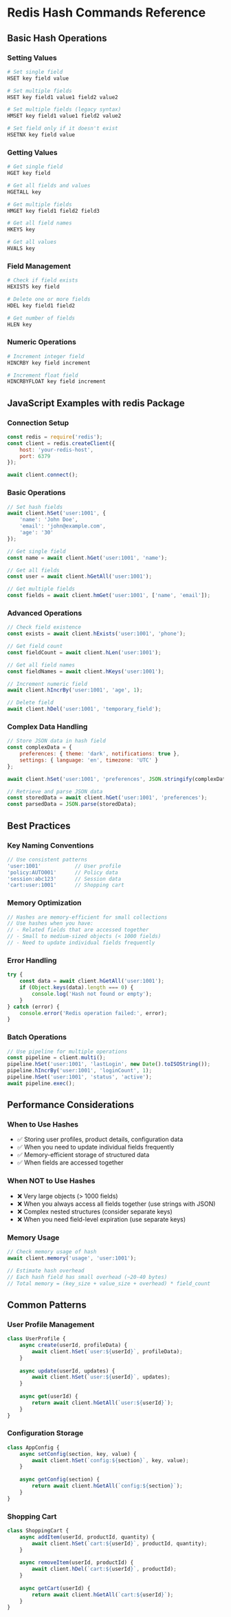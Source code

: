 # Redis Hash Commands Reference

## Basic Hash Operations

### Setting Values
```bash
# Set single field
HSET key field value

# Set multiple fields
HSET key field1 value1 field2 value2

# Set multiple fields (legacy syntax)
HMSET key field1 value1 field2 value2

# Set field only if it doesn't exist
HSETNX key field value
```

### Getting Values
```bash
# Get single field
HGET key field

# Get all fields and values
HGETALL key

# Get multiple fields
HMGET key field1 field2 field3

# Get all field names
HKEYS key

# Get all values
HVALS key
```

### Field Management
```bash
# Check if field exists
HEXISTS key field

# Delete one or more fields
HDEL key field1 field2

# Get number of fields
HLEN key
```

### Numeric Operations
```bash
# Increment integer field
HINCRBY key field increment

# Increment float field
HINCRBYFLOAT key field increment
```

## JavaScript Examples with redis Package

### Connection Setup
```javascript
const redis = require('redis');
const client = redis.createClient({
    host: 'your-redis-host',
    port: 6379
});

await client.connect();
```

### Basic Operations
```javascript
// Set hash fields
await client.hSet('user:1001', {
    'name': 'John Doe',
    'email': 'john@example.com',
    'age': '30'
});

// Get single field
const name = await client.hGet('user:1001', 'name');

// Get all fields
const user = await client.hGetAll('user:1001');

// Get multiple fields
const fields = await client.hmGet('user:1001', ['name', 'email']);
```

### Advanced Operations
```javascript
// Check field existence
const exists = await client.hExists('user:1001', 'phone');

// Get field count
const fieldCount = await client.hLen('user:1001');

// Get all field names
const fieldNames = await client.hKeys('user:1001');

// Increment numeric field
await client.hIncrBy('user:1001', 'age', 1);

// Delete field
await client.hDel('user:1001', 'temporary_field');
```

### Complex Data Handling
```javascript
// Store JSON data in hash field
const complexData = {
    preferences: { theme: 'dark', notifications: true },
    settings: { language: 'en', timezone: 'UTC' }
};

await client.hSet('user:1001', 'preferences', JSON.stringify(complexData));

// Retrieve and parse JSON data
const storedData = await client.hGet('user:1001', 'preferences');
const parsedData = JSON.parse(storedData);
```

## Best Practices

### Key Naming Conventions
```javascript
// Use consistent patterns
'user:1001'           // User profile
'policy:AUTO001'      // Policy data
'session:abc123'      // Session data
'cart:user:1001'      // Shopping cart
```

### Memory Optimization
```javascript
// Hashes are memory-efficient for small collections
// Use hashes when you have:
// - Related fields that are accessed together
// - Small to medium-sized objects (< 1000 fields)
// - Need to update individual fields frequently
```

### Error Handling
```javascript
try {
    const data = await client.hGetAll('user:1001');
    if (Object.keys(data).length === 0) {
        console.log('Hash not found or empty');
    }
} catch (error) {
    console.error('Redis operation failed:', error);
}
```

### Batch Operations
```javascript
// Use pipeline for multiple operations
const pipeline = client.multi();
pipeline.hSet('user:1001', 'lastLogin', new Date().toISOString());
pipeline.hIncrBy('user:1001', 'loginCount', 1);
pipeline.hSet('user:1001', 'status', 'active');
await pipeline.exec();
```

## Performance Considerations

### When to Use Hashes
- ✅ Storing user profiles, product details, configuration data
- ✅ When you need to update individual fields frequently
- ✅ Memory-efficient storage of structured data
- ✅ When fields are accessed together

### When NOT to Use Hashes
- ❌ Very large objects (> 1000 fields)
- ❌ When you always access all fields together (use strings with JSON)
- ❌ Complex nested structures (consider separate keys)
- ❌ When you need field-level expiration (use separate keys)

### Memory Usage
```javascript
// Check memory usage of hash
await client.memory('usage', 'user:1001');

// Estimate hash overhead
// Each hash field has small overhead (~20-40 bytes)
// Total memory = (key_size + value_size + overhead) * field_count
```

## Common Patterns

### User Profile Management
```javascript
class UserProfile {
    async create(userId, profileData) {
        await client.hSet(`user:${userId}`, profileData);
    }
    
    async update(userId, updates) {
        await client.hSet(`user:${userId}`, updates);
    }
    
    async get(userId) {
        return await client.hGetAll(`user:${userId}`);
    }
}
```

### Configuration Storage
```javascript
class AppConfig {
    async setConfig(section, key, value) {
        await client.hSet(`config:${section}`, key, value);
    }
    
    async getConfig(section) {
        return await client.hGetAll(`config:${section}`);
    }
}
```

### Shopping Cart
```javascript
class ShoppingCart {
    async addItem(userId, productId, quantity) {
        await client.hSet(`cart:${userId}`, productId, quantity);
    }
    
    async removeItem(userId, productId) {
        await client.hDel(`cart:${userId}`, productId);
    }
    
    async getCart(userId) {
        return await client.hGetAll(`cart:${userId}`);
    }
}
```
